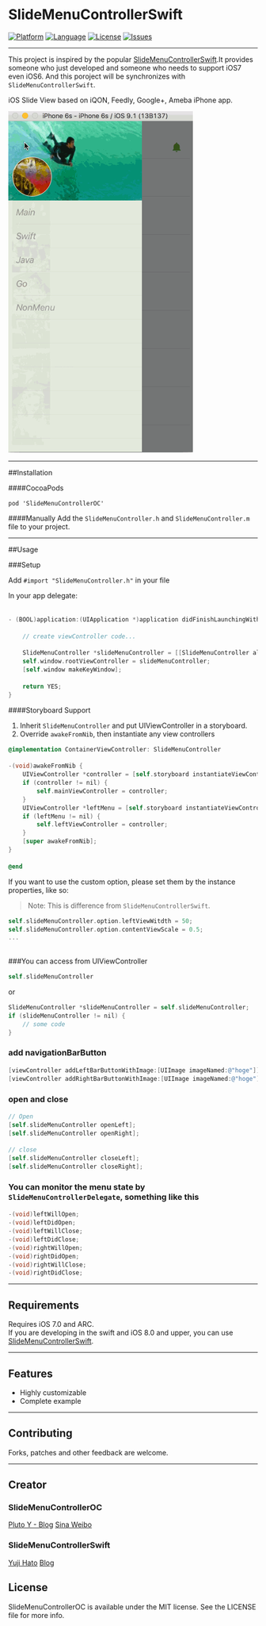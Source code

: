 SlideMenuControllerSwift
========================

[![Platform](http://img.shields.io/badge/platform-ios-blue.svg?style=flat
)](https://developer.apple.com/iphone/index.action)
[![Language](http://img.shields.io/badge/language-ObjectiveC-brightgreen.svg?style=flat
)](https://developer.apple.com/swift)
[![License](http://img.shields.io/badge/license-MIT-lightgrey.svg?style=flat
)](http://mit-license.org)
[![Issues](https://img.shields.io/github/issues/Pluto-Y/SlideMenuControllerOC.svg?style=flat
)](https://github.com/dekatotoro/SlideMenuControllerSwift/issues?state=open)

___

This project is inspired by the popular [SlideMenuControllerSwift](https://github.com/dekatotoro/SlideMenuControllerSwift).It provides someone who just developed and someone who needs to support iOS7 even iOS6. And this poroject will be synchronizes with `SlideMenuControllerSwift`.

iOS Slide View based on iQON, Feedly, Google+, Ameba iPhone app.

![sample](Screenshots/SlideMenuControllerSwift3.gif)
___
##Installation

####CocoaPods
```
pod 'SlideMenuControllerOC'
```

####Manually
Add the `SlideMenuController.h` and `SlideMenuController.m` file to your project. 
___
##Usage

###Setup

Add `#import "SlideMenuController.h"` in your file

In your app delegate:

```objective-c

- (BOOL)application:(UIApplication *)application didFinishLaunchingWithOptions:(NSDictionary *)launchOptions {

    // create viewController code...
        
    SlideMenuController *slideMenuController = [[SlideMenuController alloc] initWithMainViewController:nvc leftMenuViewController:leftViewController rightMenuViewController:rightViewController];
    self.window.rootViewController = slideMenuController;
    [self.window makeKeyWindow];

    return YES;
}
```

####Storyboard Support

1. Inherit `SlideMenuController` and put UIViewController in a storyboard.
2. Override `awakeFromNib`, then instantiate any view controllers

```objective-c
@implementation ContainerViewController: SlideMenuController

-(void)awakeFromNib {
    UIViewController *controller = [self.storyboard instantiateViewControllerWithIdentifier:@"Main"];
    if (controller != nil) {
        self.mainViewController = controller;
    }
    UIViewController *leftMenu = [self.storyboard instantiateViewControllerWithIdentifier:@"Left"];
    if (leftMenu != nil) {
        self.leftViewController = controller;
    }
    [super awakeFromNib];
}

@end
```

If you want to use the custom option, please set them by the instance properties, like so:
> Note: This is difference from `SlideMenuControllerSwift`.

```objective-c
self.slideMenuController.option.leftViewWitdth = 50;
self.slideMenuController.option.contentViewScale = 0.5;
...
    
```

###You can access from UIViewController

```objective-c
self.slideMenuController
```
or
```objective-c
SlideMenuController *slideMenuController = self.slideMenuController;
if (slideMenuController != nil) {
    // some code
}
```
### add navigationBarButton 
```objective-c
[viewController addLeftBarButtonWithImage:[UIImage imageNamed:@"hoge"]];
[viewController addRightBarButtonWithImage:[UIImage imageNamed:@"hoge"]];
```

### open and close
```objective-c
// Open
[self.slideMenuController openLeft];
[self.slideMenuController openRight];

// close
[self.slideMenuController closeLeft];
[self.slideMenuController closeRight];
```

### You can monitor the menu state by `SlideMenuControllerDelegate`, something like this

```objective-c
-(void)leftWillOpen;
-(void)leftDidOpen;
-(void)leftWillClose;
-(void)leftDidClose;
-(void)rightWillOpen;
-(void)rightDidOpen;
-(void)rightWillClose;
-(void)rightDidClose;
```
___
## Requirements
Requires iOS 7.0 and ARC.  
If you are developing in the swift and iOS 8.0 and upper, you can use [SlideMenuControllerSwift](https://github.com/dekatotoro/SlideMenuControllerSwift).
___
## Features
- Highly customizable
- Complete example

___
## Contributing

Forks, patches and other feedback are welcome.
___
## Creator
### SlideMenuControllerOC
[Pluto Y - Blog](http://www.pluto-y.com)
[Sina Weibo](http://weibo.com/plutoy0504)

### SlideMenuControllerSwift
[Yuji Hato](https://github.com/dekatotoro) 
[Blog](http://buzzmemo.blogspot.jp/)

## License

SlideMenuControllerOC is available under the MIT license. See the LICENSE file for more info.


